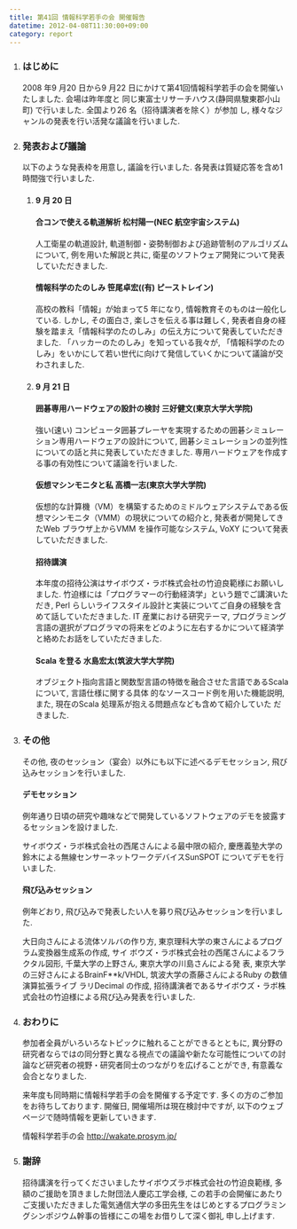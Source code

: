 ```yaml
---
title: 第41回 情報科学若手の会 開催報告
datetime: 2012-04-08T11:30:00+09:00
category: report
---
```


<div class="entry_body">

1.  ### はじめに

    2008 年9 月20 日から9 月22 日にかけて第41回情報科学若手の会を開催いたしました. 会場は昨年度と 同じ東富士リサーチハウス(静岡県駿東郡小山町) で行いました. 全国より26 名（招待講演者を除く）が参加 し, 様々なジャンルの発表を行い活発な議論を行いました.

2.  ### 発表および議論

    以下のような発表枠を用意し, 議論を行いました. 各発表は質疑応答を含め1 時間強で行いました.

    1.  #### 9 月 20 日

        #### 合コンで使える軌道解析 松村陽一(NEC 航空宇宙システム)

        人工衛星の軌道設計, 軌道制御・姿勢制御および追跡管制のアルゴリズムについて, 例を用いた解説と共に, 衛星のソフトウェア開発について発表していただきました.

        #### 情報科学のたのしみ 笹尾卓宏((有) ピーストレイン)

        高校の教科「情報」が始まって5 年になり, 情報教育そのものは一般化している. しかし, その面白さ, 楽しさを伝える事は難しく, 発表者自身の経験を踏まえ「情報科学のたのしみ」の伝え方について発表していただきました. 「ハッカーのたのしみ」を知っている我々が, 「情報科学のたのしみ」をいかにして若い世代に向けて発信していくかについて議論が交わされました.

    2.  #### 9 月 21 日

        #### 囲碁専用ハードウェアの設計の検討 三好健文(東京大学大学院)

        強い(速い) コンピュータ囲碁プレーヤを実現するための囲碁シミュレーション専用ハードウェアの設計について, 囲碁シミュレーションの並列性についての話と共に発表していただきました. 専用ハードウェアを作成する事の有効性について議論を行いました.

        #### 仮想マシンモニタと私 高橋一志(東京大学大学院)

        仮想的な計算機（VM）を構築するためのミドルウェアシステムである仮想マシンモニタ（VMM）の現状についての紹介と, 発表者が開発してきたWeb ブラウザ上からVMM を操作可能なシステム, VoXY について発表していただきました.

        #### 招待講演

        本年度の招待公演はサイボウズ・ラボ株式会社の竹迫良範様にお願いしました. 竹迫様には「プログラマーの行動経済学」という題でご講演いただき, Perl らしいライフスタイル設計と実装についてご自身の経験を含めて話していただきました. IT 産業における研究テーマ, プログラミング言語の選択がプログラマの将来をどのように左右するかについて経済学と絡めたお話をしていただきました.

        #### Scala を登る 水島宏太(筑波大学大学院)

        オブジェクト指向言語と関数型言語の特徴を融合させた言語であるScala について, 言語仕様に関する具体 的なソースコード例を用いた機能説明, また, 現在のScala 処理系が抱える問題点なども含めて紹介していた だきました.

3.  ### その他

    その他, 夜のセッション（宴会）以外にも以下に述べるデモセッション, 飛び込みセッションを行いました.

    #### デモセッション

    例年通り日頃の研究や趣味などで開発しているソフトウェアのデモを披露するセッションを設けました.

    サイボウズ・ラボ株式会社の西尾さんによる最中限の紹介, 慶應義塾大学の鈴木による無線センサーネットワークデバイスSunSPOT についてデモを行いました.

    #### 飛び込みセッション

    例年どおり, 飛び込みで発表したい人を募り飛び込みセッションを行いました.

    大日向さんによる流体ソルバの作り方, 東京理科大学の東さんによるプログラム変換器生成系の作成, サイ ボウズ・ラボ株式会社の西尾さんによるフラクタル図形, 千葉大学の上野さん, 東京大学の川島さんによる発 表, 東京大学の三好さんによるBrainF**k/VHDL, 筑波大学の斎藤さんによるRuby の数値演算拡張ライブ ラリDecimal の作成, 招待講演者であるサイボウズ・ラボ株式会社の竹迫様による飛び込み発表を行いました.

4.  ### おわりに

    参加者全員がいろいろなトピックに触れることができるとともに, 異分野の研究者ならではの同分野と異なる視点での議論や新たな可能性についての討論など研究者の視野・研究者同士のつながりを広げることができ, 有意義な会合となりました.

    来年度も同時期に情報科学若手の会を開催する予定です. 多くの方のご参加をお待ちしております. 開催日, 開催場所は現在検討中ですが, 以下のウェブページで随時情報を更新していきます.

    情報科学若手の会 http://wakate.prosym.jp/

5.  ### 謝辞

    招待講演を行ってくださいましたサイボウズラボ株式会社の竹迫良範様, 多額のご援助を頂きました財団法人慶応工学会様, この若手の会開催にあたりご支援いただきました電気通信大学の多田先生をはじめとするプログラミングシンポジウム幹事の皆様にこの場をお借りして深く御礼 申し上げます.

</div>